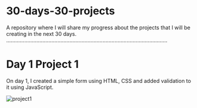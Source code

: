 # 30-days-30-projects
A repository where I will share my progress about the projects that I will be creating in the next 30 days.
...........................................................................................................

# Day 1 Project 1
On day 1, I created a simple form using HTML, CSS and added validation to it using JavaScript.



![project1](https://user-images.githubusercontent.com/66962188/91687065-c463c400-eb13-11ea-9115-a75be8f34550.png)

